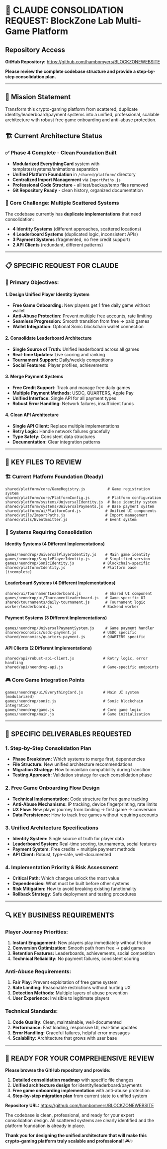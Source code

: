 # 🚀 CLAUDE CONSOLIDATION REQUEST: BlockZone Lab Multi-Game Platform

## Repository Access
**GitHub Repository:** https://github.com/hambomyers/BLOCKZONEWEBSITE

**Please review the complete codebase structure and provide a step-by-step consolidation plan.**

---

## 🎯 Mission Statement
Transform this crypto-gaming platform from scattered, duplicate identity/leaderboard/payment systems into a unified, professional, scalable architecture with robust free game onboarding and anti-abuse protection.

## 🏗️ Current Architecture Status

### ✅ **Phase 4 Complete - Clean Foundation Built**
- **Modularized EverythingCard** system with templates/systems/animations separation
- **Unified Platform Foundation** in `/shared/platform/` directory  
- **Centralized Import Management** via `ImportPaths.js`
- **Professional Code Structure** - all test/backup/temp files removed
- **Git Repository Ready** - clean history, organized documentation

### 🔧 **Core Challenge: Multiple Scattered Systems**
The codebase currently has **duplicate implementations** that need consolidation:
- **4 Identity Systems** (different approaches, scattered locations)
- **4 Leaderboard Systems** (duplicated logic, inconsistent APIs)  
- **3 Payment Systems** (fragmented, no free credit support)
- **2 API Clients** (redundant, different patterns)

---

## 📋 **SPECIFIC REQUEST FOR CLAUDE**

### 🎯 **Primary Objectives:**

#### 1. **Design Unified Player Identity System**
- **Free Game Onboarding:** New players get 1 free daily game without wallet
- **Anti-Abuse Protection:** Prevent multiple free accounts, rate limiting
- **Seamless Progression:** Smooth transition from free → paid games
- **Wallet Integration:** Optional Sonic blockchain wallet connection

#### 2. **Consolidate Leaderboard Architecture**  
- **Single Source of Truth:** Unified leaderboard across all games
- **Real-time Updates:** Live scoring and ranking
- **Tournament Support:** Daily/weekly competitions
- **Social Features:** Player profiles, achievements

#### 3. **Merge Payment Systems**
- **Free Credit Support:** Track and manage free daily games
- **Multiple Payment Methods:** USDC, QUARTERS, Apple Pay
- **Unified Interface:** Single API for all payment types
- **Robust Error Handling:** Network failures, insufficient funds

#### 4. **Clean API Architecture**
- **Single API Client:** Replace multiple implementations
- **Retry Logic:** Handle network failures gracefully
- **Type Safety:** Consistent data structures
- **Documentation:** Clear integration patterns

---

## 📁 **KEY FILES TO REVIEW**

### 🏗️ **Current Platform Foundation (Ready)**
```
shared/platform/core/GameRegistry.js          # Game registration system
shared/platform/core/PlatformConfig.js        # Platform configuration
shared/platform/systems/UniversalIdentity.js  # Base identity system
shared/platform/systems/UniversalPayments.js  # Base payment system
shared/platform/ui/PlatformCard.js           # Unified UI components
shared/utils/ImportPaths.js                  # Import management
shared/utils/EventEmitter.js                 # Event system
```

### 🔄 **Systems Requiring Consolidation**

#### **Identity Systems (4 Different Implementations)**
```
games/neondrop/UniversalPlayerIdentity.js    # Main game identity
games/neondrop/SimplePlayerIdentity.js       # Simplified version  
games/neondrop/SonicIdentity.js             # Blockchain-specific
shared/platform/Identity.js                 # Platform base (incomplete)
```

#### **Leaderboard Systems (4 Different Implementations)**
```
shared/ui/TournamentLeaderboard.js           # Shared UI component
games/neondrop/ui/TournamentLeaderboard.js   # Game-specific UI
shared/tournaments/daily-tournament.js       # Tournament logic
worker/leaderboard.js                       # Backend worker
```

#### **Payment Systems (3 Different Implementations)**
```
games/neondrop/UniversalPaymentSystem.js     # Game payment handler
shared/economics/usdc-payment.js            # USDC specific
shared/economics/quarters-payment.js        # QUARTERS specific
```

#### **API Clients (2 Different Implementations)**
```
shared/api/robust-api-client.js             # Retry logic, error handling
shared/api/neondrop-api.js                  # Game-specific endpoints
```

### 🎮 **Core Game Integration Points**
```
games/neondrop/ui/EverythingCard.js         # Main UI system (modularized)
games/neondrop/sonic.js                     # Sonic blockchain integration  
games/neondrop/game.js                      # Core game logic
games/neondrop/main.js                      # Game initialization
```

---

## 🎯 **SPECIFIC DELIVERABLES REQUESTED**

### 1. **Step-by-Step Consolidation Plan**
- **Phase Breakdown:** Which systems to merge first, dependencies
- **File Structure:** New unified architecture recommendations
- **Migration Strategy:** How to maintain compatibility during transition
- **Testing Approach:** Validation strategy for each consolidation phase

### 2. **Free Game Onboarding Flow Design**
- **Technical Implementation:** Code structure for free game tracking
- **Anti-Abuse Mechanisms:** IP tracking, device fingerprinting, rate limits
- **UX Flow:** New player journey from landing → first game → conversion
- **Data Persistence:** How to track free games without requiring accounts

### 3. **Unified Architecture Specifications**
- **Identity System:** Single source of truth for player data
- **Leaderboard System:** Real-time scoring, tournaments, social features
- **Payment System:** Free credits + multiple payment methods
- **API Client:** Robust, type-safe, well-documented

### 4. **Implementation Priority & Risk Assessment**
- **Critical Path:** Which changes unlock the most value
- **Dependencies:** What must be built before other systems
- **Risk Mitigation:** How to avoid breaking existing functionality
- **Rollback Strategy:** Safe deployment and testing procedures

---

## 🔍 **KEY BUSINESS REQUIREMENTS**

### **Player Journey Priorities:**
1. **Instant Engagement:** New players play immediately without friction
2. **Conversion Optimization:** Smooth path from free → paid games  
3. **Retention Features:** Leaderboards, achievements, social competition
4. **Technical Reliability:** No payment failures, consistent scoring

### **Anti-Abuse Requirements:**
1. **Fair Play:** Prevent exploitation of free game system
2. **Rate Limiting:** Reasonable restrictions without hurting UX
3. **Detection Methods:** Multiple layers of abuse prevention
4. **User Experience:** Invisible to legitimate players

### **Technical Standards:**
1. **Code Quality:** Clean, maintainable, well-documented
2. **Performance:** Fast loading, responsive UI, real-time updates
3. **Error Handling:** Graceful failures, helpful error messages
4. **Scalability:** Architecture that grows with user base

---

## 🚀 **READY FOR YOUR COMPREHENSIVE REVIEW**

**Please browse the GitHub repository and provide:**

1. **Detailed consolidation roadmap** with specific file changes
2. **Unified architecture design** for identity/leaderboard/payments  
3. **Free game onboarding implementation** with anti-abuse protection
4. **Step-by-step migration plan** from current state to unified system

**Repository URL:** https://github.com/hambomyers/BLOCKZONEWEBSITE

The codebase is clean, professional, and ready for your expert consolidation design. All scattered systems are clearly identified and the platform foundation is already in place.

**Thank you for designing the unified architecture that will make this crypto-gaming platform truly scalable and professional!** 🎮✨
